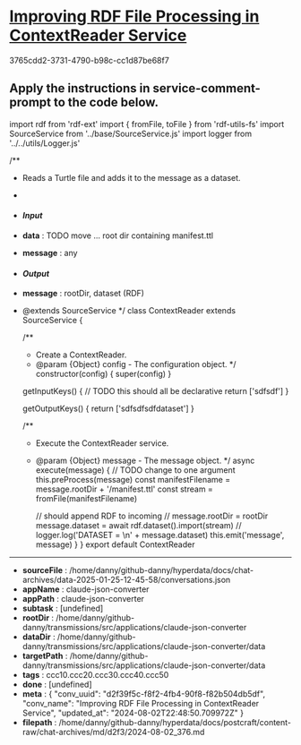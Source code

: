 # [Improving RDF File Processing in ContextReader Service](https://claude.ai/chat/d2f39f5c-f8f2-4fb4-90f8-f82b504db5df)

3765cdd2-3731-4790-b98c-cc1d87be68f7

Apply the instructions in service-comment-prompt to the code below.
---
import rdf from 'rdf-ext'
import { fromFile, toFile } from 'rdf-utils-fs'
import SourceService from '../base/SourceService.js'
import logger from '../../utils/Logger.js'

/**
 * Reads a Turtle file and adds it to the message as a dataset.
 * 
 * #### __*Input*__
 * **data** : TODO move ... root dir containing manifest.ttl
 * **message** : any
 * #### __*Output*__
 * **message** : rootDir, dataset (RDF) 
 * @extends SourceService
 */
class ContextReader extends SourceService {

    /**
     * Create a ContextReader.
     * @param {Object} config - The configuration object.
     */
    constructor(config) {
        super(config)
    }

    getInputKeys() { // TODO this should all be declarative
        return ['sdfsdf']
    }

    getOutputKeys() {
        return ['sdfsdfsdfdataset']
    }


    /**
     * Execute the ContextReader service.
     * @param {Object} message - The message object.
     */
    async execute(message) { // TODO change to one argument 
        this.preProcess(message)
        const manifestFilename = message.rootDir + '/manifest.ttl'
        const stream = fromFile(manifestFilename)

        // should append RDF to incoming
        //   message.rootDir = rootDir
        message.dataset = await rdf.dataset().import(stream)
        //  logger.log('DATASET = \n' + message.dataset)
        this.emit('message', message)
    }
}
export default ContextReader

---

* **sourceFile** : /home/danny/github-danny/hyperdata/docs/chat-archives/data-2025-01-25-12-45-58/conversations.json
* **appName** : claude-json-converter
* **appPath** : claude-json-converter
* **subtask** : [undefined]
* **rootDir** : /home/danny/github-danny/transmissions/src/applications/claude-json-converter
* **dataDir** : /home/danny/github-danny/transmissions/src/applications/claude-json-converter/data
* **targetPath** : /home/danny/github-danny/transmissions/src/applications/claude-json-converter/data
* **tags** : ccc10.ccc20.ccc30.ccc40.ccc50
* **done** : [undefined]
* **meta** : {
  "conv_uuid": "d2f39f5c-f8f2-4fb4-90f8-f82b504db5df",
  "conv_name": "Improving RDF File Processing in ContextReader Service",
  "updated_at": "2024-08-02T22:48:50.709972Z"
}
* **filepath** : /home/danny/github-danny/hyperdata/docs/postcraft/content-raw/chat-archives/md/d2f3/2024-08-02_376.md